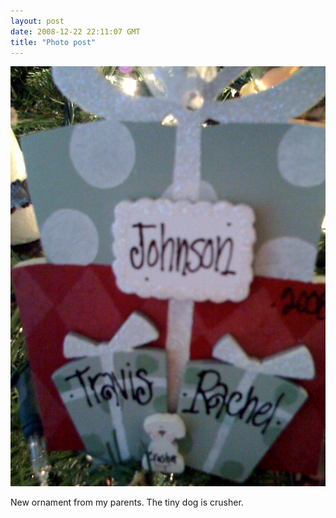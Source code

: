 ```yaml
---
layout: post
date: 2008-12-22 22:11:07 GMT
title: "Photo post"
---
```

![travisj](/images/2bede1314f851ea1f6443375e119eb9a14b407daa2efec63ac0700c12511e8f7.jpg)

New ornament from my parents. The tiny dog is crusher.